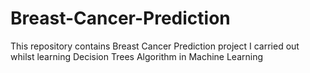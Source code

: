 # Breast-Cancer-Prediction
This repository contains Breast Cancer Prediction project I carried out whilst learning Decision Trees Algorithm in Machine Learning
